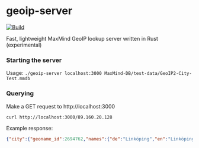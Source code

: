 # geoip-server
[![Build](https://github.com/tpyo/geoip-server/actions/workflows/build.yml/badge.svg)](https://github.com/tpyo/geoip-server/actions/workflows/build.yml)

Fast, lightweight MaxMind GeoIP lookup server written in Rust (experimental)

### Starting the server
Usage: `./geoip-server localhost:3000 MaxMind-DB/test-data/GeoIP2-City-Test.mmdb`

### Querying
Make a GET request to http://localhost:3000
```sh
curl http://localhost:3000/89.160.20.128
```

Example response:
```json
{"city":{"geoname_id":2694762,"names":{"de":"Linköping","en":"Linköping","fr":"Linköping","ja":"リンシェーピング","zh-CN":"林雪平"}},"continent":{"code":"EU","geoname_id":6255148,"names":{"de":"Europa","en":"Europe","es":"Europa","fr":"Europe","ja":"ヨーロッパ","pt-BR":"Europa","ru":"Европа","zh-CN":"欧洲"}},"country":{"geoname_id":2661886,"is_in_european_union":true,"iso_code":"SE","names":{"de":"Schweden","en":"Sweden","es":"Suecia","fr":"Suède","ja":"スウェーデン王国","pt-BR":"Suécia","ru":"Швеция","zh-CN":"瑞典"}},"location":{"accuracy_radius":76,"latitude":58.4167,"longitude":15.6167,"metro_code":null,"time_zone":"Europe/Stockholm"},"postal":null,"registered_country":{"geoname_id":2921044,"is_in_european_union":true,"iso_code":"DE","names":{"de":"Deutschland","en":"Germany","es":"Alemania","fr":"Allemagne","ja":"ドイツ連邦共和国","pt-BR":"Alemanha","ru":"Германия","zh-CN":"德国"}},"represented_country":null,"subdivisions":[{"geoname_id":2685867,"iso_code":"E","names":{"en":"Östergötland County","fr":"Comté d'Östergötland"}}],"traits":null}
```

